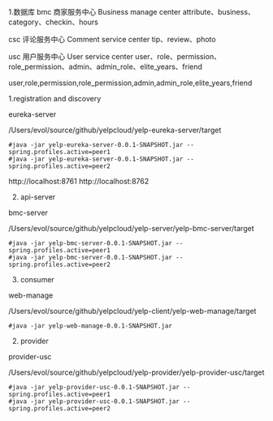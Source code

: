 1.数据库
bmc 商家服务中心 Business manage center
attribute、business、category、checkin、hours

csc  评论服务中心 Comment service center
tip、review、photo



usc 用户服务中心 User service center
user、role、permission、role_permission、admin、admin_role、elite_years、friend

user,role,permission,role_permission,admin,admin_role,elite_years,friend





1.registration and discovery

eureka-server

/Users/evol/source/github/yelpcloud/yelp-eureka-server/target

```shell
#java -jar yelp-eureka-server-0.0.1-SNAPSHOT.jar --spring.profiles.active=peer1
#java -jar yelp-eureka-server-0.0.1-SNAPSHOT.jar --spring.profiles.active=peer2

```

http://localhost:8761
http://localhost:8762


2. api-server

bmc-server

/Users/evol/source/github/yelpcloud/yelp-server/yelp-bmc-server/target

```shell
#java -jar yelp-bmc-server-0.0.1-SNAPSHOT.jar --spring.profiles.active=peer1
#java -jar yelp-bmc-server-0.0.1-SNAPSHOT.jar --spring.profiles.active=peer2
```






3. consumer

web-manage

/Users/evol/source/github/yelpcloud/yelp-client/yelp-web-manage/target

```shell
#java -jar yelp-web-manage-0.0.1-SNAPSHOT.jar
```


2. provider

provider-usc

/Users/evol/source/github/yelpcloud/yelp-provider/yelp-provider-usc/target

```shell
#java -jar yelp-provider-usc-0.0.1-SNAPSHOT.jar --spring.profiles.active=peer1
#java -jar yelp-provider-usc-0.0.1-SNAPSHOT.jar --spring.profiles.active=peer2
```





